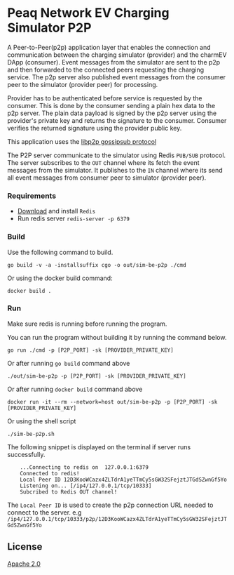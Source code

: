 # Peaq Network EV Charging Simulator P2P

A Peer-to-Peer(p2p) application layer that enables the connection and communication between the charging simulator (provider) and the charmEV DApp (consumer). Event messages from the simulator are sent to the p2p and then forwarded to the connected peers requesting the charging service. The p2p server also published event messages from the consumer peer to the simulator (provider peer) for processing.

Provider has to be authenticated before service is requested by the consumer. This is done by the consumer sending a plain hex data to the p2p server. The plain data payload is signed by the p2p server using the provider's private key  and returns the signature to the consumer. Consumer verifies the returned signature using the provider public key.

This application uses the [libp2p gossipsub protocol](https://docs.libp2p.io/concepts/publish-subscribe/#gossip)

The P2P server communicate to the simulator using Redis `PUB/SUB` protocol. The server subscribes to the `OUT` channel where its fetch the event messages from the simulator. It publishes to the `IN` channel where its send all event messages from consumer peer to simulator (provider peer).

### Requirements
* [Download](https://redis.io/download/) and install `Redis`
* Run redis server `redis-server -p 6379`

### Build

Use the following command to build.

`go build -v -a -installsuffix cgo -o out/sim-be-p2p ./cmd`

Or using the docker build command:

`docker build .`

### Run
Make sure redis is running before running the program.

You can run the program without building it by running the command below.

`go run ./cmd -p [P2P_PORT] -sk [PROVIDER_PRIVATE_KEY]`

Or after running `go build` command above

`./out/sim-be-p2p -p [P2P_PORT] -sk [PROVIDER_PRIVATE_KEY]`

Or after running `docker build` command above

`docker run -it --rm --network=host out/sim-be-p2p -p [P2P_PORT] -sk [PROVIDER_PRIVATE_KEY]`

Or using the shell script

`./sim-be-p2p.sh`

The following snippet is displayed on the terminal if server runs successfully.

```
    ...Connecting to redis on  127.0.0.1:6379
    Connected to redis!
    Local Peer ID 12D3KooWCazx4ZLTdrA1yeTTmCy5sGW32SFejztJTGdSZwnGf5Yo
    Listening on... [/ip4/127.0.0.1/tcp/10333]
    Subcribed to Redis OUT channel!
```

The `Local Peer ID` is used to create the p2p connection URL needed to connect to the server. e.g `/ip4/127.0.0.1/tcp/10333/p2p/12D3KooWCazx4ZLTdrA1yeTTmCy5sGW32SFejztJTGdSZwnGf5Yo`


## License

[Apache 2.0](https://choosealicense.com/licenses/apache-2.0/)

